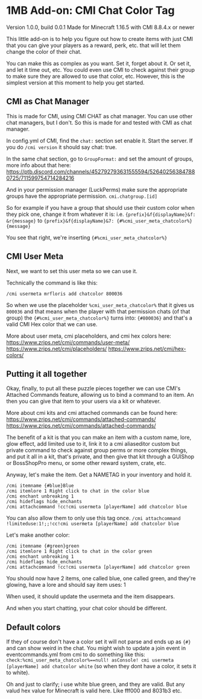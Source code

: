 # 1MB Add-on: CMI Chat Color Tag

Version 1.0.0, build 0.0.1
Made for Minecraft 1.16.5 with CMI 8.8.4.x or newer

This little add-on is to help you figure out how to create items with just CMI that you can give your players as a reward, perk, etc. that will let them change the color of their chat.

You can make this as complex as you want. Set it, forget about it. Or set it, and let it time out, etc. You could even use CMI to check against their group to make sure they are allowed to use that color, etc. However, this is the simplest version at this moment to help you get started.

## CMI as Chat Manager

This is made for CMI, using CMI CHAT as chat manager. You can use other chat managers, but I don't. So this is made for and tested with CMI as chat manager.

In config.yml of CMI, find the `chat:` section set enable it. Start the server. If you do `/cmi version` it should say chat: true. 

In the same chat section, go to `GroupFormat:` and set the amount of groups, more info about that here: <https://ptb.discord.com/channels/452792793631555594/526402563847880725/711599754714284216>

And in your permission manager (LuckPerms) make sure the appropriate groups have the appropriate permission. `cmi.chatgroup.[id]`

So for example if you have a group that should use their custom color when they pick one, change it from whatever it is:
i.e. 
`{prefix}&f{displayName}&f: &r{message}`
to
`{prefix}&f{displayName}&7: {#%cmi_user_meta_chatcolor%}{message}`

You see that right, we're inserting `{#%cmi_user_meta_chatcolor%}`

## CMI User Meta

Next, we want to set this user meta so we can use it.

Technically the command is like this:

`/cmi usermeta mrfloris add chatcolor 800036`

So when we use the placeholder `%cmi_user_meta_chatcolor%` that it gives us `800036` and that means when the player with that permission chats (of that group) the `{#%cmi_user_meta_chatcolor%}` turns into: `{#800036}` and that's a valid CMI Hex color that we can use. 

More about user meta, cmi placeholders, and cmi hex colors here:
<https://www.zrips.net/cmi/commands/user-meta/>
<https://www.zrips.net/cmi/placeholders/>
<https://www.zrips.net/cmi/hex-colors/>

## Putting it all together

Okay, finally, to put all these puzzle pieces together we can use CMI's Attached Commands feature, allowing us to bind a command to an item. An then you can give that item to your users via a kit or whatever.

More about cmi kits and cmi attached commands can be found here:
<https://www.zrips.net/cmi/commands/attached-commands/>
<https://www.zrips.net/cmi/commands/attached-commands/>

The benefit of a kit is that you can make an item with a custom name, lore, glow effect, add limited use to it, link it to a cmi aliaseditor custom but private command to check against group perms or more complex things, and put it all in a kit, that's private, and then give that kit through a GUIShop or BossShopPro menu, or some other reward system, crate, etc. 

Anyway, let's make the item. Get a NAMETAG in your inventory and hold it.

```
/cmi itemname {#blue}Blue
/cmi itemlore 1 Right click to chat in the color blue
/cmi enchant unbreaking 1
/cmi hideflags hide_enchants
/cmi attachcommand !cc!cmi usermeta [playerName] add chatcolor blue
```
You can also allow them to only use this tag once.
`/cmi attachcommand !limiteduse:1!;;!cc!cmi usermeta [playerName] add chatcolor blue`

Let's make another color:
```
/cmi itemname {#green}green
/cmi itemlore 1 Right click to chat in the color green
/cmi enchant unbreaking 1
/cmi hideflags hide_enchants
/cmi attachcommand !cc!cmi usermeta [playerName] add chatcolor green
```

You should now have 2 items, one called blue, one called green, and they're glowing, have a lore and should say item uses: 1

When used, it should update the usermeta and the item disappears.

And when you start chatting, your chat color should be different.


## Default colors

If they of course don't have a color set it will not parse and ends up as `{#}` and can show weird in the chat. You might wish to update a join event in eventcommands.yml from cmi to do something like this:
`check:%cmi_user_meta_chatcolor%==null! asConsole! cmi usermeta [playerName] add chatcolor white`
(so when they dont have a color, it sets it to white).

Oh and just to clarify; i use white blue green, and they are valid. But any valud hex value for Minecraft is valid here. Like fff000 and 8031b3 etc.
